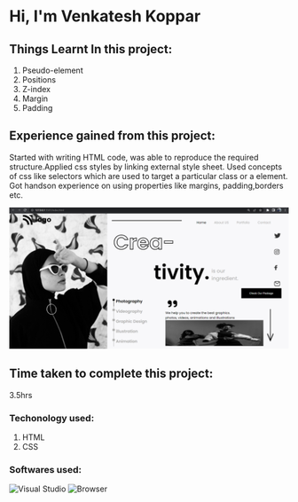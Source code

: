 # Hi, I'm Venkatesh Koppar

## Things Learnt In this project:

1. Pseudo-element
2. Positions
3. Z-index
4. Margin
5. Padding

## Experience gained from this project:
Started with writing HTML code, was able to reproduce the required structure.Applied css styles by linking external style sheet. Used concepts of css like selectors which are used to target a particular class or a element. Got handson experience on using properties like margins, padding,borders etc.   

![image](./Ouput14.png)

## Time taken to complete this project:
3.5hrs


### Techonology used:
1. HTML
2. CSS

### Softwares used:
![Visual Studio](https://img.shields.io/badge/Code--editor-Visual%20Studio-green)
![Browser](https://img.shields.io/badge/Browser-Google--Chrome-green)